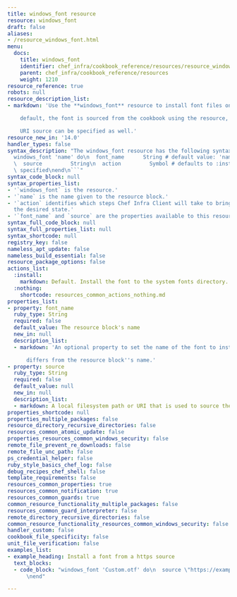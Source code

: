 ```yaml
---
title: windows_font resource
resource: windows_font
draft: false
aliases:
- /resource_windows_font.html
menu:
  docs:
    title: windows_font
    identifier: chef_infra/cookbook_reference/resources/resource_windows_font.md windows_font
    parent: chef_infra/cookbook_reference/resources
    weight: 1210
resource_reference: true
robots: null
resource_description_list:
- markdown: 'Use the **windows_font** resource to install font files on Windows. By

    default, the font is sourced from the cookbook using the resource, but a

    URI source can be specified as well.'
resource_new_in: '14.0'
handler_types: false
syntax_description: "The windows_font resource has the following syntax:\n\n``` ruby\n\
  windows_font 'name' do\n  font_name      String # default value: 'name' unless specified\n\
  \  source         String\n  action         Symbol # defaults to :install if not\
  \ specified\nend\n```"
syntax_code_block: null
syntax_properties_list:
- '`windows_font` is the resource.'
- '`name` is the name given to the resource block.'
- '`action` identifies which steps Chef Infra Client will take to bring the node into
  the desired state.'
- '`font_name` and `source` are the properties available to this resource.'
syntax_full_code_block: null
syntax_full_properties_list: null
syntax_shortcode: null
registry_key: false
nameless_apt_update: false
nameless_build_essential: false
resource_package_options: false
actions_list:
  :install:
    markdown: Default. Install the font to the system fonts directory.
  :nothing:
    shortcode: resources_common_actions_nothing.md
properties_list:
- property: font_name
  ruby_type: String
  required: false
  default_value: The resource block's name
  new_in: null
  description_list:
  - markdown: 'An optional property to set the name of the font to install if it

      differs from the resource block''s name.'
- property: source
  ruby_type: String
  required: false
  default_value: null
  new_in: null
  description_list:
  - markdown: A local filesystem path or URI that is used to source the font file.
properties_shortcode: null
properties_multiple_packages: false
resource_directory_recursive_directories: false
resources_common_atomic_update: false
properties_resources_common_windows_security: false
remote_file_prevent_re_downloads: false
remote_file_unc_path: false
ps_credential_helper: false
ruby_style_basics_chef_log: false
debug_recipes_chef_shell: false
template_requirements: false
resources_common_properties: true
resources_common_notification: true
resources_common_guards: true
common_resource_functionality_multiple_packages: false
resources_common_guard_interpreter: false
remote_directory_recursive_directories: false
common_resource_functionality_resources_common_windows_security: false
handler_custom: false
cookbook_file_specificity: false
unit_file_verification: false
examples_list:
- example_heading: Install a font from a https source
  text_blocks:
  - code_block: "windows_font 'Custom.otf' do\n  source \"https://example.com/Custom.otf\"\
      \nend"

---
```

